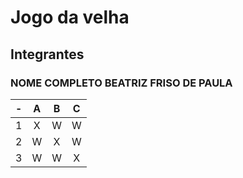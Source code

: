 # Jogo da velha
## Integrantes
### NOME COMPLETO BEATRIZ FRISO DE PAULA


| -  |  A     | B     | C     |
| -- | :---:  | :---: | :---: |
| 1  | X      | W     | W     |
| 2  | W      | X     | W     |
| 3  | W      | W     | X     |